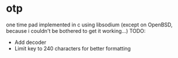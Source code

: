 # otp
one time pad implemented in c using libsodium (except on OpenBSD, because i couldn't be bothered to get it working...)
TODO:
  * Add decoder
  * Limit key to 240 characters for better formatting

